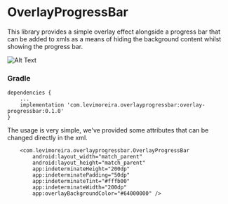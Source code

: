 # OverlayProgressBar

This library provides a simple overlay effect alongside a progress bar
that can be added to xmls as a means of hiding the background content
whilst showing the progress bar.


![Alt Text](https://media.giphy.com/media/oNPsar2gSLlOXtP1kF/giphy.gif)



### Gradle

```
dependencies {
    ...
    implementation 'com.levimoreira.overlayprogressbar:overlay-progressbar:0.1.0'
}
```

The usage is very simple, we've provided some attributes that can be changed directly in the xml.

```
    <com.levimoreira.overlayprogressbar.OverlayProgressBar
        android:layout_width="match_parent"
        android:layout_height="match_parent"
        app:indeterminateHeight="200dp"
        app:indeterminatePadding="50dp"
        app:indeterminateTint="#fffb00"
        app:indeterminateWidth="200dp"
        app:overlayBackgroundColor="#64000000" />
```

